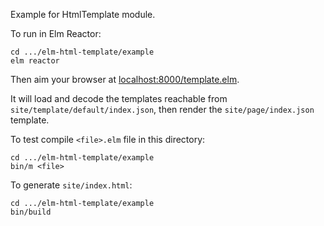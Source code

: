 Example for HtmlTemplate module.

To run in Elm Reactor:

    cd .../elm-html-template/example
    elm reactor
    
Then aim your browser at [localhost:8000/template.elm](http://localhost:8000/template.elm).

It will load and decode the templates reachable from `site/template/default/index.json`, then render the `site/page/index.json` template.

To test compile `<file>.elm` file in this directory:

    cd .../elm-html-template/example
    bin/m <file>
    
To generate `site/index.html`:

    cd .../elm-html-template/example
    bin/build
